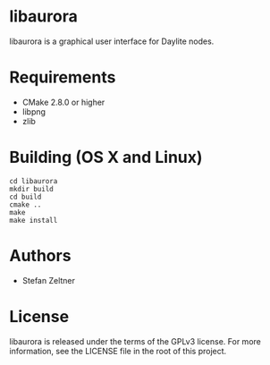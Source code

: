 libaurora
=========

libaurora is a graphical user interface for Daylite nodes.

Requirements
============

* CMake 2.8.0 or higher
* libpng
* zlib

Building (OS X and Linux)
=========================

    cd libaurora
    mkdir build
    cd build
    cmake ..
    make
    make install

Authors
=======

* Stefan Zeltner

License
=======

libaurora is released under the terms of the GPLv3 license. For more information, see the LICENSE file in the root of this project.
